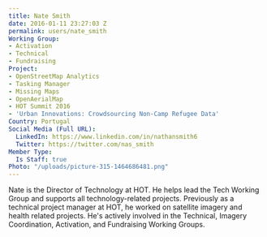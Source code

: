 ```yaml
---
title: Nate Smith
date: 2016-01-11 23:27:03 Z
permalink: users/nate_smith
Working Group:
- Activation
- Technical
- Fundraising
Project:
- OpenStreetMap Analytics
- Tasking Manager
- Missing Maps
- OpenAerialMap
- HOT Summit 2016
- 'Urban Innovations: Crowdsourcing Non-Camp Refugee Data'
Country: Portugal
Social Media (Full URL):
  LinkedIn: https://www.linkedin.com/in/nathansmith6
  Twitter: https://twitter.com/nas_smith
Member Type:
  Is Staff: true
Photo: "/uploads/picture-315-1464686481.png"
---
```


<p>Nate is the Director of Technology at HOT. He helps lead the Tech Working Group and supports all technology-related projects. Previously as a technical project manager at HOT, he worked on satellite imagery and health related projects. He's actively involved in the Technical, Imagery Coordination, Activation, and Fundraising Working Groups.</p>
